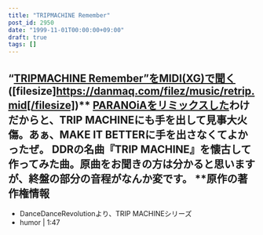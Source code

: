 ```yaml
---
title: "TRIPMACHINE Remember"
post_id: 2950
date: "1999-11-01T00:00:00+09:00"
draft: true
tags: []
---
```



## “[TRIPMACHINE Remember”をMIDI(XG)で聞く](https://danmaq.com/filez/music/retrip.mid) ([filesize]https://danmaq.com/filez/music/retrip.mid[/filesize])** [PARANOiAをリミックスした](https://danmaq.com/2942)わけだからと、TRIP MACHINEにも手を出して見事大火傷。あぁ、MAKE IT BETTERに手を出さなくてよかったぜ。 DDRの名曲『TRIP MACHINE』を懐古して作ってみた曲。原曲をお聞きの方は分かると思いますが、終盤の部分の音程がなんか変です。  **原作の著作権情報

  * DanceDanceRevolutionより、TRIP MACHINEシリーズ
  * humor | 1:47
